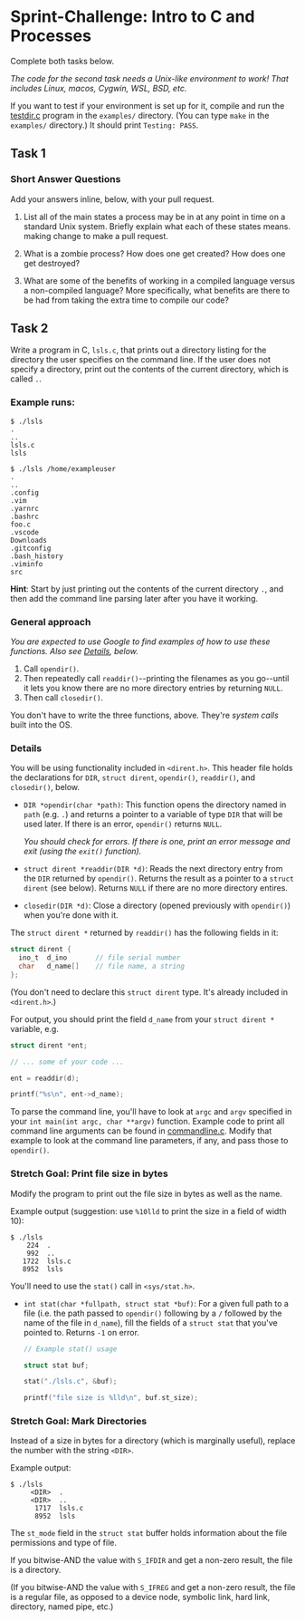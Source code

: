 # Sprint-Challenge: Intro to C and Processes

Complete both tasks below.

_The code for the second task needs a Unix-like environment to work! That includes
Linux, macos, Cygwin, WSL, BSD, etc._

If you want to test if your environment is set up for it, compile and run the
[testdir.c](examples/testdir.c) program in the `examples/` directory. (You can
type `make` in the `examples/` directory.) It should print `Testing: PASS`.

## Task 1

### Short Answer Questions

Add your answers inline, below, with your pull request.

1. List all of the main states a process may be in at any point in time on a standard Unix system. Briefly explain what each of these states means.
making change to make a pull request.

2. What is a zombie process? How does one get created? How does one get destroyed?

3. What are some of the benefits of working in a compiled language versus a non-compiled language? More specifically, what benefits are there to be had from taking the extra time to compile our code?


## Task 2

Write a program in C, `lsls.c`, that prints out a directory listing for the
directory the user specifies on the command line. If the user does not specify a
directory, print out the contents of the current directory, which is called `.`.

### Example runs:

```
$ ./lsls
.
..
lsls.c
lsls

$ ./lsls /home/exampleuser
.
..
.config
.vim
.yarnrc
.bashrc
foo.c
.vscode
Downloads
.gitconfig
.bash_history
.viminfo
src
```

**Hint**: Start by just printing out the contents of the current directory `.`,
and then add the command line parsing later after you have it working.

### General approach

_You are expected to use Google to find examples of how to use these functions.
Also see [Details](#details), below._

1. Call `opendir()`.
2. Then repeatedly call `readdir()`--printing the filenames as you go--until it
   lets you know there are no more directory entries by returning `NULL`.
3. Then call `closedir()`.

You don't have to write the three functions, above. They're _system calls_ built
into the OS.

### Details

You will be using functionality included in `<dirent.h>`. This header file holds
the declarations for `DIR`, `struct dirent`, `opendir()`, `readdir()`, and
`closedir()`, below.

* `DIR *opendir(char *path)`: This function opens the directory named in `path`
  (e.g. `.`) and returns a pointer to a variable of type `DIR` that will be used
  later. If there is an error, `opendir()` returns `NULL`.
  
  _You should check for errors. If there is one, print an error message and exit
  (using the `exit()` function)._

* `struct dirent *readdir(DIR *d)`: Reads the next directory entry from the
  `DIR` returned by `opendir()`. Returns the result as a pointer to a `struct
  dirent` (see below). Returns `NULL` if there are no more directory entires.

* `closedir(DIR *d)`: Close a directory (opened previously with `opendir()`)
  when you're done with it.

The `struct dirent *` returned by `readdir()` has the following fields in it:

```c
struct dirent {
  ino_t  d_ino       // file serial number
  char   d_name[]    // file name, a string
};
```

(You don't need to declare this `struct dirent` type. It's already included in
`<dirent.h>`.)

For output, you should print the field `d_name` from your `struct dirent *`
variable, e.g.

```c
struct dirent *ent;

// ... some of your code ...

ent = readdir(d);

printf("%s\n", ent->d_name);
```

To parse the command line, you'll have to look at `argc` and `argv` specified in
your `int main(int argc, char **argv)` function. Example code to print all
command line arguments can be found in [commandline.c](examples/commandline.c).
Modify that example to look at the command line parameters, if any, and pass
those to `opendir()`.

### Stretch Goal: Print file size in bytes

Modify the program to print out the file size in bytes as well as the name.

Example output (suggestion: use `%10lld` to print the size in a field of width
10):

```
$ ./lsls
    224  .
    992  ..
   1722  lsls.c
   8952  lsls
```

You'll need to use the `stat()` call in `<sys/stat.h>`.

* `int stat(char *fullpath, struct stat *buf)`: For a given full path to a file
  (i.e. the path passed to `opendir()` following by a `/` followed by the name
  of the file in `d_name`), fill the fields of a `struct stat` that you've
  pointed to. Returns `-1` on error.

  ```c
  // Example stat() usage

  struct stat buf;

  stat("./lsls.c", &buf);

  printf("file size is %lld\n", buf.st_size);
  ```

### Stretch Goal: Mark Directories

Instead of a size in bytes for a directory (which is marginally useful), replace
the number with the string `<DIR>`.

Example output:

```
$ ./lsls
     <DIR>  .
     <DIR>  ..
      1717  lsls.c
      8952  lsls
```

The `st_mode` field in the `struct stat` buffer holds information about the file
permissions and type of file.

If you bitwise-AND the value with `S_IFDIR` and get a non-zero result, the file
is a directory.

(If you bitwise-AND the value with `S_IFREG` and get a non-zero result, the file
is a regular file, as opposed to a device node, symbolic link, hard link,
directory, named pipe, etc.)
